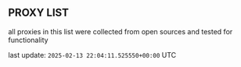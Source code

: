 ## PROXY LIST

all proxies in this list were collected from open sources and tested for functionality

last update: `2025-02-13 22:04:11.525550+00:00` UTC